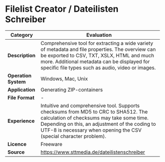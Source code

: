 # Filelist Creator / Dateilisten Schreiber

| Category | Evaluation |
| --- | --- |
| **Description**  | Comprehensive tool for extracting a wide variety of metadata and file properties. The overview can be exported to CSV, TXT, XSLX, HTML and much more. Additional metadata can be displayed for specific file types such as audio, video or images. |
| **Operation System**  | Windows, Mac, Unix  |
| **Application**  | Generating ZIP-containers  |
| **File Format** | - |
| **Experience** | Intuitive and comprehensive tool. Supports checksums from MD5 to CRC to SHA512. The calculation of checksums may take some time. Depending on this, an adjustment of the coding to UTF-8 is necessary when opening the CSV (special character problem). |
| **Licence** | Freeware |
| **Source** | https://www.sttmedia.de/dateilistenschreiber |

